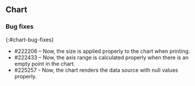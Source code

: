 ## Chart

### Bug fixes
{:#chart-bug-fixes}

* \#222206 – Now, the size is applied properly to the chart when printing.
* \#222433 – Now, the axis range is calculated properly when there is an empty point in the chart.
* \#225257 - Now, the chart renders the data source with null values properly.
